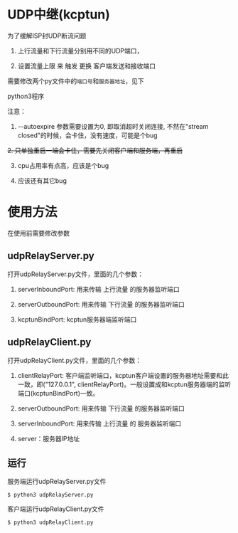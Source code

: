 # UDP中继(kcptun)

为了缓解ISP封UDP断流问题

1. 上行流量和下行流量分别用不同的UDP端口，

2. 设置流量上限 来 触发 更换 客户端发送和接收端口

需要修改两个py文件中的`端口号`和`服务器地址`，见下

python3程序

注意：

1. --autoexpire 参数需要设置为0, 即取消超时关闭连接, 不然在"stream closed"的时候，会卡住，没有速度，可能是个bug

~~2. 只单独重启一端会卡住，需要先关闭客户端和服务端，再重启~~

3. cpu占用率有点高，应该是个bug

4. 应该还有其它bug

# 使用方法

在使用前需要修改参数

## udpRelayServer.py

打开udpRelayServer.py文件，里面的几个参数：

1. serverInboundPort: 用来传输 上行流量 的服务器监听端口

2. serverOutboundPort: 用来传输 下行流量 的服务器监听端口

3. kcptunBindPort: kcptun服务器端监听端口

## udpRelayClient.py

打开udpRelayClient.py文件，里面的几个参数：

1. clientRelayPort: 客户端监听端口，kcptun客户端设置的服务器地址需要和此一致，即("127.0.0.1", clientRelayPort)。一般设置成和kcptun服务器端的监听端口(kcptunBindPort)一致。

2. serverOutboundPort: 用来传输 下行流量 的服务器监听端口

3. serverInboundPort: 用来传输 上行流量 的 服务器监听端口

4. server：服务器IP地址

## 运行

服务端运行udpRelayServer.py文件

    $ python3 udpRelayServer.py

客户端运行udpRelayClient.py文件

    $ python3 udpRelayClient.py


